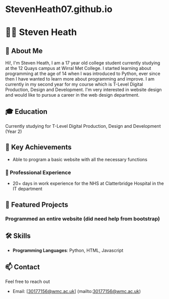 # StevenHeath07.github.io

# 👨‍💻 Steven Heath
 
## 🚀 About Me
 
Hi!, I'm Steven Heath, I am a 17 year old college student currently studying at the 12 Quays campus at Wirral Met College. I started learning about programming at the age of 14 when I was introduced to Python, ever since then I have wanted to learn more about programming and improve. I am currently in my second year for my course which is T-Level Digital Production, Design and Development. I'm very interested in website design and would like to pursue a career in the web design department.
 
## 🎓 Education

Currently studying for T-Level Digital Production, Design and Development (Year 2)
 
## 🌟 Key Achievements
- Able to program a basic website with all the necessary functions
 
### 💼 Professional Experience
- 20+ days in work experience for the NHS at Clatterbridge Hospital in the IT department
 
## 📂 Featured Projects
### Programmed an entire website (did need help from bootstrap)

## 🛠️ Skills
- **Programming Languages**: Python, HTML, Javascript
 
## 📫 Contact
Feel free to reach out
- Email: [30177156@wmc.ac.uk] (mailto:30177156@wmc.ac.uk)
